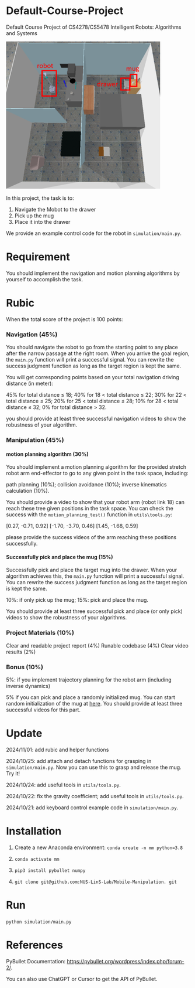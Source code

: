 # Default-Course-Project
Default Course Project of CS4278/CS5478 Intelligent Robots: Algorithms and Systems

![Scene](imgs/scene.png)


In this project, the task is to:

1. Navigate the Mobot to the drawer
2. Pick up the mug
3. Place it into the drawer

We provide an example control code for the robot in `simulation/main.py`.

# Requirement

You should implement the navigation and motion planning algorithms by yourself to accomplish the task.

# Rubic

When the total score of the project is 100 points:

### Navigation (45%)

You should navigate the robot to go from the starting point to any place after the narrow passage at the right room. When you arrive the goal region, the `main.py` function will print a successful signal. You can rewrite the success judgment function as long as the target region is kept the same.

You will get corresponding points based on your total navigation driving distance (in meter):

45% for total distance ≤ 18;
40% for 18 < total distance ≤ 22;
30% for 22 < total distance ≤ 25;
20% for 25 < total distance ≤ 28;
10% for 28 < total distance ≤ 32;
0% for total distance > 32.

you should provide at least three successful navigation videos to show the robustness of your algorithm.

### Manipulation (45%)

#### motion planning algorithm (30%)

You should implement a motion planning algorithm for the provided stretch robot arm end-effector to go to any given point in the task space, including:

path planning (10%);
collision avoidance (10%);
inverse kinematics calculation (10%).

You should provide a video to show that your robot arm (robot link 18) can reach these tree given positions in the task space. You can check the success with the `motion_planning_test()` function in `utils\tools.py`:

[0.27, -0.71, 0.92]
[-1.70, -3.70, 0.46]
[1.45, -1.68, 0.59]

please provide the success videos of the arm reaching these positions successfully.

#### Successfully pick and place the mug (15%)

Successfully pick and place the target mug into the drawer. When your algorithm achieves this, the `main.py` function will print a successful signal. You can rewrite the success judgment function as long as the target region is kept the same.

10%: if only pick up the mug;
15%: pick and place the mug.

You should provide at least three successful pick and place (or only pick) videos to show the robustness of your algorithms.

### Project Materials (10%)

Clear and readable project report (4%)
Runable codebase (4%)
Clear video results (2%)

### Bonus (10%)

5%: if you implement trajectory planning for the robot arm (including inverse dynamics)

5% if you can pick and place a randomly initialized mug. You can start random initialization of the mug at [here](https://github.com/NUS-LinS-Lab/Mobile-Manipulation/blob/main/simulation/main.py#L14). You should provide at least three successful videos for this part.

# Update

2024/11/01: add rubic and helper functions

2024/10/25: add attach and detach functions for grasping in `simulation/main.py`. Now you can use this to grasp and release the mug. Try it!

2024/10/24: add useful tools in `utils/tools.py`.

2024/10/22: fix the gravity coefficient; add useful tools in `utils/tools.py`.

2024/10/21: add keyboard control example code in `simulation/main.py`.


# Installation

1. Create a new Anaconda environment: `conda create -n mm python=3.8`

2. `conda activate mm`

3. `pip3 install pybullet numpy`

4. `git clone git@github.com:NUS-LinS-Lab/Mobile-Manipulation.
git`

# Run

`python simulation/main.py`

# References

PyBullet Documentation: https://pybullet.org/wordpress/index.php/forum-2/.

You can also use ChatGPT or Cursor to get the API of PyBullet.